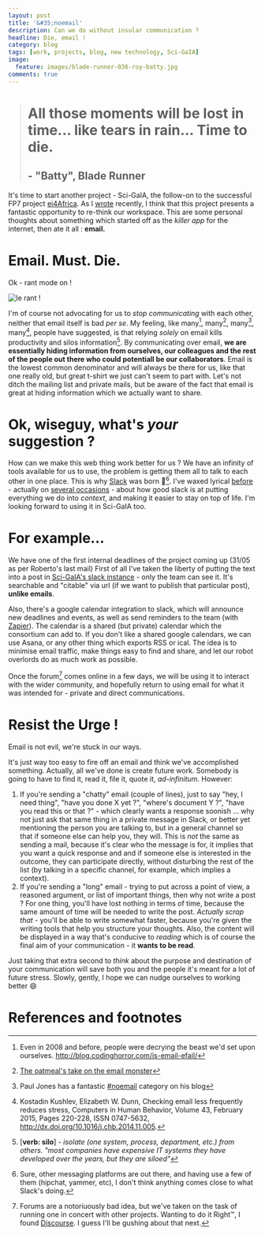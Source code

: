 ```yaml
---
layout: post
title: '&#35;noemail'
description: Can we do without insular communication ?
headline: Die, email !
category: blog
tags: [work, projects, blog, new technology, Sci-GaIA]
image:
  feature: images/blade-runner-036-roy-batty.jpg
comments: true
---
```


> <h1>All those moments will be lost in time... like tears in rain... Time to die.</h1>
><h2>   - "Batty", Blade Runner</h2>

It's time to start another project - Sci-GaIA, the follow-on to the successful FP7 project [ei4Africa](http://ei4africa.eu). As I [wrote](http://aaroc.github.io/blog/2015/04/21/scigaia-what-is-success/) recently, I think that this project presents a fantastic opportunity to re-think our workspace. This are some personal thoughts about something which started off as the _killer app_ for the internet, then ate it all : **email.**

# Email. Must. Die.

Ok - rant mode on !

![le rant !](http://i.giphy.com/eumOGuYy4sjn2.gif)

I'm of course not advocating for us to _stop communicating_ with each other, neither that email itself is bad _per se_. My feeling, like many[^efail], many[^oatmeal], many[^ibiblio], many[^checkingemail],  people have suggested, is that relying _solely_ on email kills productivity and silos information[^silo].  By communicating over email, **we are essentially hiding information from ourselves, our colleagues and the rest of the people out there who could potentiall be our collaborators**. Email is the lowest common denominator and will always be there for us, like that one really old, but great t-shirt we just can't seem to part with. Let's not ditch the mailing list and private mails, but be aware of the fact that email is great at hiding information which we actually want to share.

# Ok, wiseguy, what's _your_ suggestion ?

How can we make this web thing work better for us ? We have an infinity of tools available for us to use, the problem is getting them all to talk to each other in one place. This is why [Slack](https://slack.com) was born :sunrise:[^NotJustSlack].  I've waxed lyrical [before](http://aaroc.github.io/blog/2014/12/23/Slack-while-you-hack/) - actually on [several occasions](http://brucellino.github.io/blog/2014/12/18/OhSlack/) - about how good slack is at putting everything we do into _context_, and making it easier to stay on top of life. I'm looking forward to using it in Sci-GaIA too.

# For example...

We have one of the first internal deadlines of the project coming up (31/05 as per Roberto's last mail)
First of all I've taken the liberty of putting the text into a post in [Sci-GaIA's slack instance](https://sci-gaia.slack.com)  - only the team can see it. It's searchable and "citable" via url (if we want to publish that particular post), **unlike emails**.

Also, there's a google calendar integration to slack, which will announce new deadlines and events, as well as send reminders to the team (with [Zapier](https://www.zapier.com)). The calendar is a shared (but private) calendar which the consortium can add to. If you don't like a shared google calendars, we can use Asana, or any other thing which exports RSS or ical. The idea is to minimise email traffic, make things easy to find and share, and let our robot overlords do as much work as possible.

Once the forum[^TheForum] comes online in a few days, we will be using it to interact with the wider community, and hopefully return to using email for what it was intended for - private and direct communications.

# Resist the Urge !

Email is not evil, we're stuck in our ways.

It's just way too easy to fire off an email and think we've accomplished something. Actually, all we've done is create future work. Somebody is going to have to find it, read it, file it, quote it, _ad-infinitum_.  However:

  1. If you're sending a "chatty" email (couple of lines), just to say "hey, I need thing", "have you done X yet ?", "where's document Y ?", "have you read this or that ?" - which clearly wants a response soonish ... why not just ask that same thing in a private message in Slack, or better yet mentioning the person you are talking to, but in a general channel so that if someone else can help you, they will. This is _not_ the same as sending a mail, because it's clear who the message is for, it implies that you want a quick response and and if someone else is interested in the outcome, they can participate directly, without disturbing the rest of the list (by talking in a specific channel, for example, which implies a context).
  2. If you're sending a "long" email - trying to put across a point of view, a reasoned argument, or list of important things, then why not write a post ? For one thing, you'll have lost nothing in terms of time, because the same amount of time will be needed to write the post. _Actually scrap that_ - you'll be able to write somewhat faster, because you're given the writing tools that help you structure your thoughts. Also, the content will be displayed in a way that's conducive to _reading_ which is of course the final aim of your communication - it **wants to be read**.

Just taking that extra second to _think_ about the purpose and destination of your communication will save both you and the people it's meant for a lot of future stress. Slowly, gently, I hope we can nudge ourselves to working better :smile:

# References and footnotes

[^efail]: Even in 2008 and before, people were decrying the beast we'd set upon ourselves. http://blog.codinghorror.com/is-email-efail/
[^flow]:
[^oatmeal]: [The oatmeal's take on the email monster](http://theoatmeal.com/comics/email_monster)
[^ibiblio]: Paul Jones has a fantastic [&#35;noemail](http://ibiblio.org/pjones/blog/category/noemail) category on his blog
[^checkingemail]: Kostadin Kushlev, Elizabeth W. Dunn, Checking email less frequently reduces stress, Computers in Human Behavior, Volume 43, February 2015, Pages 220-228, ISSN 0747-5632, http://dx.doi.org/10.1016/j.chb.2014.11.005.
[^silo]: [**verb: silo**] - _isolate (one system, process, department, etc.) from others.  "most companies have expensive IT systems they have developed over the years, but they are siloed"_
[^NotJustSlack]: Sure, other messaging platforms are out there, and having use a few of them (hipchat, yammer, etc), I don't think anything comes close to what Slack's doing.
[^TheForum]: Forums are a notoriuously bad idea, but we've taken on the task of running one in concert with other projects. Wanting to do it Right&#8482;, I found [Discourse](https://discourse.org). I guess I'll be gushing about that next.
